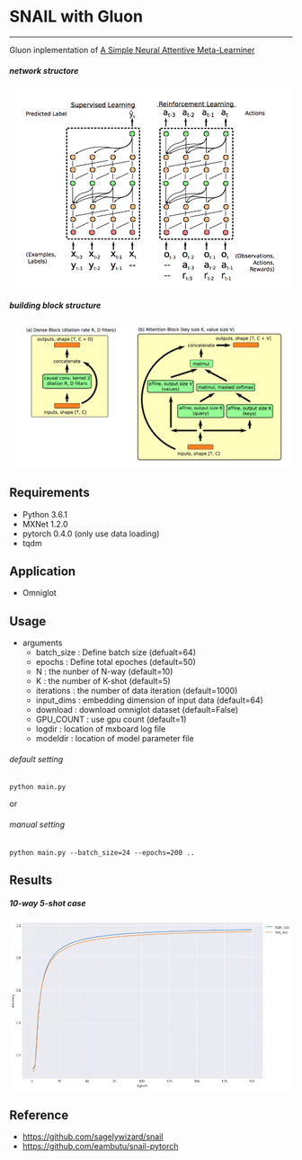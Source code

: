 # SNAIL with Gluon

---

Gluon inplementation of [A Simple Neural Attentive Meta-Learniner](https://openreview.net/pdf?id=B1DmUzWAW)

##### network structore
![net_structure](assets/net_structure.png)

##### building block structure
![block_structure](assets/blocks.png)

## Requirements
- Python 3.6.1
- MXNet 1.2.0
- pytorch 0.4.0 (only use data loading)
- tqdm

## Application
-  Omniglot

## Usage

- arguments
  - batch_size : Define batch size (defualt=64)
  - epochs : Define total epoches (default=50)
  - N : the nunber of N-way (default=10)
  - K : the number of K-shot (default=5)
  - iterations : the number of data iteration (default=1000)
  - input_dims : embedding dimension of input data (default=64)
  - download :  download omniglot dataset (default=False)
  - GPU_COUNT : use gpu count  (default=1)
  - logdir : location of mxboard log file
  - modeldir : location of model parameter file


###### default setting
```
python main.py
``` 
or

###### manual setting
```
python main.py --batch_size=24 --epochs=200 ..
```

## Results
##### 10-way 5-shot case
![perf_acc](assets/perf_acc.png)


## Reference
- https://github.com/sagelywizard/snail
- https://github.com/eambutu/snail-pytorch

